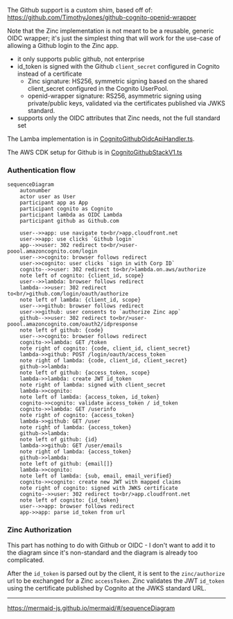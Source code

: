 The Github support is a custom shim, based off of:
https://github.com/TimothyJones/github-cognito-openid-wrapper

Note that the Zinc implementation is not meant to be a reusable, generic OIDC
wrapper; it's just the simplest thing that will work for the use-case of
allowing a Github login to the Zinc app.

* it only supports public github, not enterprise
* id_token is signed with the Github `client_secret` configured in Cognito
  instead of a certificate
  * Zinc signature: HS256, symmetric signing based on the shared client_secret
    configured in the Cognito UserPool.
  * openid-wrapper signature: RS256, asymmetric signing using private/public
    keys, validated via the certificates published via JWKS standard.
* supports only the OIDC attributes that Zinc needs, not the full standard set

The Lamba implementation is in
[CognitoGithubOidcApiHandler.ts](/aws-infra/lambda/src/AuthnApi/CognitoGithubOidcApiHandler.ts).

The AWS CDK setup for Github is in
[CognitoGithubStackV1.ts](/aws-infra/src/Stack/CognitoGithubStackV1.ts)

### Authentication flow

```mermaid
sequenceDiagram
    autonumber
    actor user as User
    participant app as App
    participant cognito as Cognito
    participant lambda as OIDC Lambda
    participant github as Github.com
    
    user-->>app: use navigate to<br/>app.cloudfront.net
    user->>app: use clicks `Github login`
    app-->>user: 302 redirect to<br/>user-poool.amazoncognito.com/login
    user-->>cognito: browser follows redirect
    user->>cognito: user clicks `sign in with Corp ID`
    cognito-->>user: 302 redirect to<br/>lambda.on.aws/authorize
    note left of cognito: {client_id, scope}
    user-->>lambda: browser follows redirect
    lambda-->>user: 302 redirect to<br/>github.com/login/oauth/authorize
    note left of lambda: {client_id, scope}
    user-->>github: browser follows redirect
    user->>github: user consents to `authorize Zinc app`
    github-->>user: 302 redirect to<br/>user-poool.amazoncognito.com/oauth2/idpresponse
    note left of github: {code}
    user-->>cognito: browser follows redirect
    cognito->>lambda: GET /token
    note right of cognito: {code, client_id, client_secret}
    lambda->>github: POST /login/oauth/access_token 
    note right of lambda: {code, client_id, client_secret}
    github->>lambda: 
    note left of github: {access_token, scope}
    lambda->>lambda: create JWT id_token
    note right of lambda: signed with client_secret
    lambda->>cognito: 
    note left of lambda: {access_token, id_token}    
    cognito->>cognito: validate access_token / id_token
    cognito->>lambda: GET /userinfo
    note right of cognito: {access_token}
    lambda->>github: GET /user
    note right of lambda: {access_token}
    github->>lambda: 
    note left of github: {id}
    lambda->>github: GET /user/emails
    note right of lambda: {access_token}
    github->>lambda: 
    note left of github: {email[]}
    lambda->>cognito: 
    note left of lambda: {sub, email, email_verified}
    cognito->>cognito: create new JWT with mapped claims
    note right of cognito: signed with JWKS certificate
    cognito-->>user: 302 redirect to<br/>app.cloudfront.net
    note left of cognito: {id_token}
    user-->>app: browser follows redirect
    app->>app: parse id_token from url

```

### Zinc Authorization

This part has nothing to do with Github or OIDC - I don't want to add it to the
diagram since it's non-standard and the diagram is already too complicated.

After the `id_token` is parsed out by the client, it is sent to the
`zinc/authorize` url to be exchanged for a Zinc `accessToken`. Zinc validates
the JWT `id_token` using the certificate published by Cognito at the JWKS
standard URL.

----

https://mermaid-js.github.io/mermaid/#/sequenceDiagram

